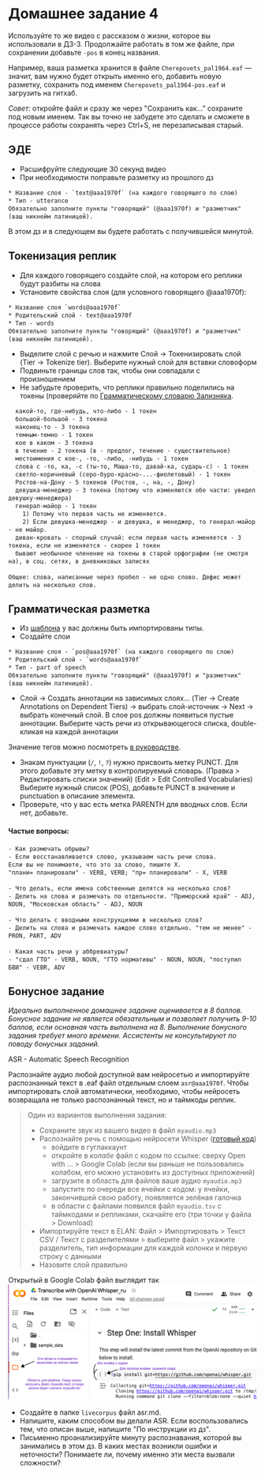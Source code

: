 # Домашнее задание 4

Используйте то же видео с рассказом о жизни, которое вы использовали в ДЗ-3. Продолжайте работать в том же файле, при сохранении добавьте `-pos` в конец названия.

Например, ваша разметка хранится в файле `Cherepovets_pal1964.eaf` — значит, вам нужно будет открыть именно его, добавить новую разметку, сохранить под именем `Cherepovets_pal1964-pos.eaf` и загрузить на гитхаб.

*Совет:* откройте файл и сразу же через "Сохранить как..." сохраните под новым именем. Так вы точно не забудете это сделать и сможете в процессе работы сохранять через Ctrl+S, не перезаписывая старый.

## ЭДЕ

- Расшифруйте следующие 30 секунд видео
- При необходимости поправьте разметку из прошлого дз
``` 
* Название слоя - `text@aaa1970f` (на каждого говорящего по слою)
* Тип - utterance  
Обязательно заполните пункты "говорящий" (@aaa1970f) и "разметчик" (ваш никнейм латиницей).
```
В этом дз и в следующем вы будете работать с получившейся минутой.

## Токенизация реплик
- Для каждого говорящего создайте слой, на котором его реплики будут разбиты на слова
- Установите свойства слоя (для условного говорящего @aaa1970f):
``` 
* Название слоя `words@aaa1970f`  
* Родительский слой - text@aaa1970f  
* Тип - words  
Обязательно заполните пункты "говорящий" (@aaa1970f) и "разметчик" (ваш никнейм латиницей).
```
- Выделите слой с речью и нажмите Слой -> Токенизировать слой (Tier -> Tokenize tier). Выберите нужный слой для вставки словоформ
- Подвиньте границы слов так, чтобы они совпадали с произношением
- Не забудьте проверить, что реплики правильно поделились на токены (проверяйте по [Грамматическому словарю Зализняка](https://gramdict.ru/).
```
  какой-то, где-нибудь, что-либо - 1 токен
  большой-большой - 3 токена
  наконец-то - 3 токена
  темным-темно - 1 токен
  кое в каком - 3 токена
  в течение - 2 токена (в - предлог, течение - существительное)
  местоимения с кое-, -то, -либо, -нибудь - 1 токен
  слова с -то, ка, -с (ты-то, Маша-то, давай-ка, сударь-с) - 1 токен
  светло-коричневый (серо-буро-красно-...-фиолетовый) - 1 токен
  Ростов-на-Дону - 5 токенов (Ростов, -, на, -, Дону)
  девушка-менеджер - 3 токена (потому что изменяются обе части: увидел девушку-менеджера)
  генерал-майор - 1 токен
    1) Потому что первая часть не изменяется.
    2) Если девушка-менеджер - и девушка, и менеджер, то генерал-майор - не майор.
  диван-кровать - спорный случай: если первая часть изменяется - 3 токена, если не изменяется - скорее 1 токен
  бывают необычное членение на токены в старой орфографии (не смотря на), в соц. сетях, в дневниковых записях

Общее: слова, написанные через пробел - не одно слово. Дефис может делить на несколько слов.

```

## Грамматическая разметка
- Из [шаблона](https://github.com/olesar/lingdata/blob/gh-pages/data/elan_livecorpus_template.eaf) у вас должны быть импортированы типы.
- Создайте слои
``` 
* Название слоя - `pos@aaa1970f` (на каждого говорящего по слою)
* Родительский слой - `words@aaa1970f`
* Тип - part of speech  
Обязательно заполните пункты "говорящий" (@aaa1970f) и "разметчик" (ваш никнейм латиницей).
```
- Слой -> Создать аннотации на зависимых слоях… (Tier -> Create Annotations on Dependent Tiers) -> выбрать слой-источник -> Next -> выбрать конечный слой. В слое pos должны появиться пустые аннотации. Выберите часть речи из открывающегося списка, double-кликая на каждой аннотации

Значение тегов можно посмотреть [в руководстве](data/livecorpus-morpho.md).

- Знакам пунктуации (`/`, `!`, `?`) нужно присвоить метку PUNCT. Для этого добавьте эту метку в контролируемый словарь. (Правка > Редактировать списки значений) (Edit > Edit Controlled Vocabularies) Выберите нужный список (POS), добавьте PUNCT в значение и punctuation в описание элемента.
- Проверьте, что у вас есть метка PARENTH для вводных слов. Если нет, добавьте.

#### Частые вопросы:
```
- Как размечать обрывы?
- Если восстанавливается слово, указываем часть речи слова.
Если вы не понимаете, что это за слово, пишите X.
"плани= планировали" - VERB, VERB; "пр= планировали" - X, VERB

- Что делать, если имена собственные делятся на несколько слов?
- Делить на слова и размечать по отдельности. "Приморский край" - ADJ, NOUN, "Московская область" - ADJ, NOUN

- Что делать с вводными конструкциями в несколько слов?
- Делить на слова и размечать каждое слово отдельно. "тем не менее" - PRON, PART, ADV

- Какая часть речи у аббревиатуры?
- "сдал ГТО" - VERB, NOUN, "ГТО нормативы" - NOUN, NOUN, "поступил БВИ" - VEBR, ADV
```

## Бонусное задание
*Идеально выполненное домашнее задание оценивается в 8 баллов. Бонусное задание не является обязательным и позволяет получить 9-10 баллов, если основная часть выполнена на 8. Выполнение бонусного задания требует много времени. Ассистенты не консультируют по поводу бонусных заданий.*

ASR - Automatic Speech Recognition

Распознайте аудио любой доступной вам нейросетью и импортируйте распознанный текст в .eaf файл отдельным слоем `asr@aaa1970f`. Чтобы импортировать слой автоматически, необходимо, чтобы нейросеть возвращала не только распознанный текст, но и таймкоды реплик.

> Один из вариантов выполнения задания:
> - Сохраните звук из вашего видео в файл `myaudio.mp3`
> - Распознайте речь с помощью нейросети Whisper ([готовый код](https://colab.research.google.com/drive/1DtZM_BE6Z2tdeQB8lgmhNSL5dLjk4w8b?usp=sharing))
>   - войдите в гуглаккаунт
>   - откройте в *колабе* файл с кодом по ссылке: сверху Open with ... > Google Colab (если вы раньше не пользовались колабом, его можно установить из доступных приложений)
>   - загрузите в область для файлов ваше аудио `myaudio.mp3`
>   - запустите по очереди все ячейки с кодом: у ячейки, закончившей свою работу, появляется зелёная галочка
>   - в области с файлами появился файл `myaudio.tsv` с таймкодами и репликами, скачайте его (три точки у файла > Download)
> - Импортируйте текст в ELAN: Файл > Импортировать > Текст CSV / Текст с разделителями > выберите файл > укажите разделитель, тип информации для каждой колонки и первую строку с данными
> - Назовите слой правильно

Открытый в Google Colab файл выглядит так
![](fig/whisper.png "колаб")

- Создайте в папке `livecorpus` файл asr.md.
- Напишите, каким способом вы делали ASR. Если воспользовались тем, что описан выше, напишите "По инструкции из дз".
- Письменно проанализируйте минуту распознавания, которой вы занимались в этом дз. В каких местах возникли ошибки и неточности? Понимаете ли, почему именно эти места вызвали сложности?
